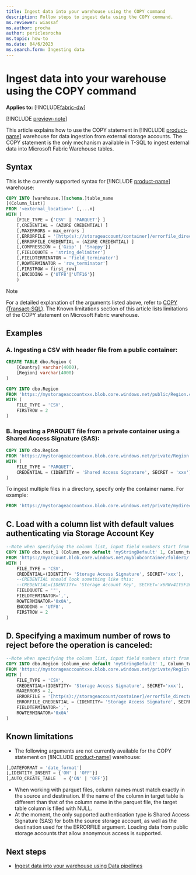 ```yaml
---
title: Ingest data into your warehouse using the COPY command
description: Follow steps to ingest data using the COPY command.
ms.reviewer: wiassaf
ms.author: procha
author: periclesrocha
ms.topic: how-to
ms.date: 04/6/2023
ms.search.form: Ingesting data
---
```


# Ingest data into your warehouse using the COPY command

**Applies to:** [!INCLUDE[fabric-dw](includes/applies-to-version/fabric-dw.md)]

[!INCLUDE [preview-note](../includes/preview-note.md)]

This article explains how to use the COPY statement in [!INCLUDE [product-name](../includes/product-name.md)] warehouse for data ingestion from external storage accounts. The COPY statement is the only mechanism available in T-SQL to ingest external data into Microsoft Fabric Warehouse tables.

## Syntax

This is the currently supported syntax for [!INCLUDE [product-name](../includes/product-name.md)] warehouse:

```sql
COPY INTO [warehouse.][schema.]table_name
[(Column_list)] 
FROM '<external_location>' [,...n]
WITH ( 
    [FILE_TYPE = {'CSV' | 'PARQUET'} ]
    [,CREDENTIAL = (AZURE CREDENTIAL) ]
    [,MAXERRORS = max_errors ]
    [,ERRORFILE = '[http(s)://storageaccount/container]/errorfile_directory[/]'] 
    [,ERRORFILE_CREDENTIAL = (AZURE CREDENTIAL) ]
    [,COMPRESSION = {'Gzip' | 'Snappy'}] 
    [,FIELDQUOTE = 'string_delimiter'] 
    [,FIELDTERMINATOR = 'field_terminator']
    [,ROWTERMINATOR = 'row_terminator']
    [,FIRSTROW = first_row]
    [,ENCODING = {'UTF8'|'UTF16'}] 
    )
```

> [!NOTE]
> For a detailed explanation of the arguments listed above, refer to [COPY (Transact-SQL)](/sql/t-sql/statements/copy-into-transact-sql?view=azure-sqldw-latest&preserve-view=true). The Known limitations section of this article lists limitations of the COPY statement on Microsoft Fabric warehouse.

## Examples

### A. Ingesting a CSV with header file from a public container:

```sql
CREATE TABLE dbo.Region (
    [Country] varchar(4000),
    [Region] varchar(4000)
)

COPY INTO dbo.Region
FROM 'https://mystorageaccountxxx.blob.core.windows.net/public/Region.csv'
WITH (
    FILE_TYPE = 'CSV',
    FIRSTROW = 2
)
```

### B. Ingesting a PARQUET file from a private container using a Shared Access Signature (SAS):

```sql
COPY INTO dbo.Region
FROM 'https://mystorageaccountxxx.blob.core.windows.net/private/Region.csv'
WITH (
    FILE_TYPE = 'PARQUET',
    CREDENTIAL = (IDENTITY = 'Shared Access Signature', SECRET = 'xxx')
)
```

To ingest multiple files in a directory, specify only the container name. For example:

```sql
FROM 'https://mystorageaccountxxx.blob.core.windows.net/private/mydirectorywithfiles'
```

## C. Load with a column list with default values authenticating via Storage Account Key
```sql
--Note when specifying the column list, input field numbers start from 1
COPY INTO dbo.test_1 (Column_one default 'myStringDefault' 1, Column_two default 1 3)
FROM 'https://myaccount.blob.core.windows.net/myblobcontainer/folder1/'
WITH (
    FILE_TYPE = 'CSV',
    CREDENTIAL=(IDENTITY= 'Storage Access Signature', SECRET='xxx'),
    --CREDENTIAL should look something like this:
    --CREDENTIAL=(IDENTITY= 'Storage Account Key', SECRET='x6RWv4It5F2msnjelv3H4DA80n0PQW0daPdw43jM0nyetx4c6CpDkdj3986DX5AHFMIf/YN4y6kkCnU8lb+Wx0Pj+6MDw=='),
    FIELDQUOTE = '"',
    FIELDTERMINATOR=',',
    ROWTERMINATOR='0x0A',
    ENCODING = 'UTF8',
    FIRSTROW = 2
)
```

## D. Specifying a maximum number of rows to reject before the operation is canceled: 
```sql
--Note when specifying the column list, input field numbers start from 1
COPY INTO dbo.Region (Column_one default 'myStringDefault' 1, Column_two default 1 3)
FROM 'https://mystorageaccountxxx.blob.core.windows.net/private/Region.csv'
WITH (
    FILE_TYPE = 'CSV',
    CREDENTIAL=(IDENTITY= 'Storage Access Signature', SECRET='xxx'),
    MAXERRORS = 2,
    ERRORFILE = '[http(s)://storageaccount/container]/errorfile_directory[/]]',
    ERRORFILE_CREDENTIAL = (IDENTITY= 'Storage Access Signature', SECRET='xxx'),
    FIELDTERMINATOR=',',
    ROWTERMINATOR='0x0A'
)
```

## Known limitations

- The following arguments are not currently available for the COPY statement on [!INCLUDE [product-name](../includes/product-name.md)] warehouse:
```sql
[,DATEFORMAT = 'date_format']
[,IDENTITY_INSERT = {'ON' | 'OFF'}]
[,AUTO_CREATE_TABLE   = {'ON' | 'OFF'}]
```

- When working with parquet files, column names must match exactly in the source and destination. If the name of the column in target table is different than that of the column name in the parquet file, the target table column is filled with NULL.
- At the moment, the only supported authentication type is Shared Access Signature (SAS) for both the source storage account, as well as the destination used for the ERRORFILE argument. Loading data from public storage accounts that allow anonymous access is supported.


## Next steps

- [Ingest data into your warehouse using Data pipelines](ingest-data-pipelines.md)
